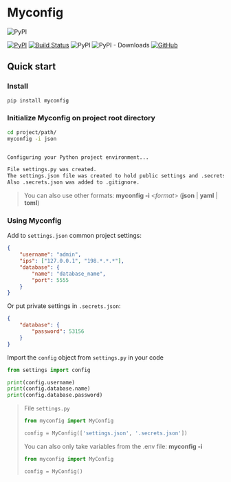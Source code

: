 # Myconfig

![PyPI](/logos/logo.png)

[![PyPI](https://img.shields.io/pypi/v/myconfig.svg)](https://pypi.python.org/pypi/myconfig)
[![Build Status](https://travis-ci.org/tdeni/myconfig.svg?branch=main)](https://travis-ci.org/tdeni/myconfig)
![PyPI](https://img.shields.io/pypi/pyversions/myconfig.svg)
![PyPI - Downloads](https://img.shields.io/pypi/dm/myconfig)
[![GitHub](https://img.shields.io/github/license/tdeni/myconfig)](https://github.com/tdeni/myconfig/blob/main/LICENSE)

## Quick start

### Install

```bash
pip install myconfig
```

### Initialize Myconfig on project root directory

```bash
cd project/path/
myconfig -i json


Configuring your Python project environment...

File settings.py was created.
The settings.json file was created to hold public settings and .secrets.json file was created to hold private settings.
Also .secrets.json was added to .gitignore.
```

> You can also use other formats: **myconfig -i** \<*format*> (**json** | **yaml** | **toml**)

### Using Myconfig

Add to `settings.json` common project settings:

```json
{
    "username": "admin",
    "ips": ["127.0.0.1", "198.*.*.*"],
    "database": {
        "name": "database_name",
        "port": 5555
    }
}
```

Or put private settings in `.secrets.json`:

```json
{
    "database": {
        "password": 53156
    }
}
```

Import the `config` object from `settings.py` in your code

```py
from settings import config

print(config.username)
print(config.database.name)
print(config.database.password)
```

>File `settings.py`
>
>```py
>from myconfig import MyConfig
>
>config = MyConfig(['settings.json', '.secrets.json'])
>```
>
> You can also only take variables from the .env file: **myconfig -i**
>
>```py
>from myconfig import MyConfig
>
>config = MyConfig()
>```
